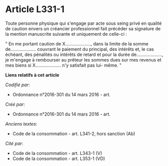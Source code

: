 # Article L331-1

Toute personne physique qui s'engage par acte sous seing privé en qualité de caution envers un créancier professionnel fait
précéder sa signature de la mention manuscrite suivante et uniquement de celle-ci : 

" En me portant caution de X...................., dans la limite de la somme de.................... couvrant le paiement du
principal, des intérêts et, le cas échéant, des pénalités ou intérêts de retard et pour la durée de...................., je
m'engage à rembourser au prêteur les sommes dues sur mes revenus et mes biens si X.................... n'y satisfait pas lui-
même. "

**Liens relatifs à cet article**

_Codifié par_:

  - Ordonnance n°2016-301 du 14 mars 2016 - art.

_Créé par_:

  - Ordonnance n°2016-301 du 14 mars 2016 - art.

_Anciens textes_:

  - Code de la consommation - art. L341-2, hors sanction (Ab)

_Cité par_:

  - Code de la consommation - art. L343-1 (V)
  - Code de la consommation - art. L353-1 (VD)
